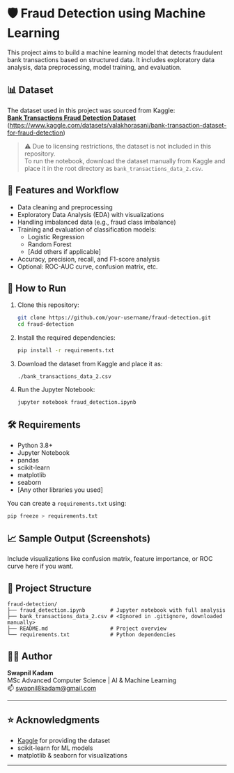 
# 🛡️ Fraud Detection using Machine Learning

This project aims to build a machine learning model that detects fraudulent bank transactions based on structured data. It includes exploratory data analysis, data preprocessing, model training, and evaluation.

## 📊 Dataset

The dataset used in this project was sourced from Kaggle:  
**[Bank Transactions Fraud Detection Dataset](https://www.kaggle.com/datasets)**  
(https://www.kaggle.com/datasets/valakhorasani/bank-transaction-dataset-for-fraud-detection)

> ⚠️ Due to licensing restrictions, the dataset is not included in this repository.  
> To run the notebook, download the dataset manually from Kaggle and place it in the root directory as `bank_transactions_data_2.csv`.

## 🧠 Features and Workflow

- Data cleaning and preprocessing
- Exploratory Data Analysis (EDA) with visualizations
- Handling imbalanced data (e.g., fraud class imbalance)
- Training and evaluation of classification models:
  - Logistic Regression
  - Random Forest
  - [Add others if applicable]
- Accuracy, precision, recall, and F1-score analysis
- Optional: ROC-AUC curve, confusion matrix, etc.

## 🚀 How to Run

1. Clone this repository:
   ```bash
   git clone https://github.com/your-username/fraud-detection.git
   cd fraud-detection
   ```

2. Install the required dependencies:
   ```bash
   pip install -r requirements.txt
   ```

3. Download the dataset from Kaggle and place it as:
   ```
   ./bank_transactions_data_2.csv
   ```

4. Run the Jupyter Notebook:
   ```bash
   jupyter notebook fraud_detection.ipynb
   ```

## 🛠️ Requirements

- Python 3.8+
- Jupyter Notebook
- pandas
- scikit-learn
- matplotlib
- seaborn
- [Any other libraries you used]

You can create a `requirements.txt` using:
```bash
pip freeze > requirements.txt
```

## 📈 Sample Output (Screenshots)

Include visualizations like confusion matrix, feature importance, or ROC curve here if you want.

## 📂 Project Structure

```
fraud-detection/
├── fraud_detection.ipynb        # Jupyter notebook with full analysis
├── bank_transactions_data_2.csv # <Ignored in .gitignore, downloaded manually>
├── README.md                    # Project overview
└── requirements.txt             # Python dependencies
```

## 👨‍💻 Author

**Swapnil Kadam**  
MSc Advanced Computer Science | AI & Machine Learning  
📫 [swapnil8kadam@gmail.com](mailto:swapnil8kadam@gmail.com)

---

## ⭐ Acknowledgments

- [Kaggle](https://www.kaggle.com/) for providing the dataset
- scikit-learn for ML models
- matplotlib & seaborn for visualizations

---
